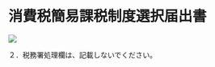 # 消費税簡易課税制度選択届出書

![](https://www.nta.go.jp/tmp/0bf13063-f9fb-472c-9293-1400c267604e/images/1a869a78c5ed355a2cc2e3c82931932e070fd075b9fbcf432cf284ae5df83412.jpg)

２．税務署処理欄は、記載しないでください。